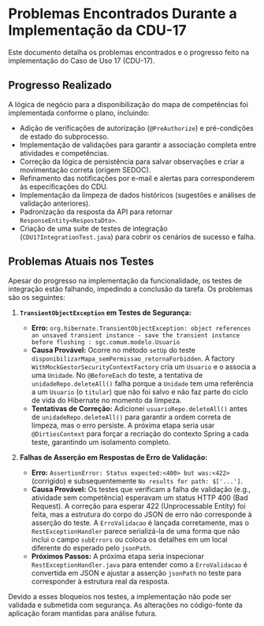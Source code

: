 # Problemas Encontrados Durante a Implementação da CDU-17

Este documento detalha os problemas encontrados e o progresso feito na implementação do Caso de Uso 17 (CDU-17).

## Progresso Realizado

A lógica de negócio para a disponibilização do mapa de competências foi implementada conforme o plano, incluindo:
- Adição de verificações de autorização (`@PreAuthorize`) e pré-condições de estado do subprocesso.
- Implementação de validações para garantir a associação completa entre atividades e competências.
- Correção da lógica de persistência para salvar observações e criar a movimentação correta (origem SEDOC).
- Refinamento das notificações por e-mail e alertas para corresponderem às especificações do CDU.
- Implementação da limpeza de dados históricos (sugestões e análises de validação anteriores).
- Padronização da resposta da API para retornar `ResponseEntity<RespostaDto>`.
- Criação de uma suíte de testes de integração (`CDU17IntegrationTest.java`) para cobrir os cenários de sucesso e falha.

## Problemas Atuais nos Testes

Apesar do progresso na implementação da funcionalidade, os testes de integração estão falhando, impedindo a conclusão da tarefa. Os problemas são os seguintes:

1.  **`TransientObjectException` em Testes de Segurança:**
    - **Erro:** `org.hibernate.TransientObjectException: object references an unsaved transient instance - save the transient instance before flushing : sgc.comum.modelo.Usuario`
    - **Causa Provável:** Ocorre no método `setUp` do teste `disponibilizarMapa_semPermissao_retornaForbidden`. A factory `WithMockGestorSecurityContextFactory` cria um `Usuario` e o associa a uma `Unidade`. No `@BeforeEach` do teste, a tentativa de `unidadeRepo.deleteAll()` falha porque a `Unidade` tem uma referência a um `Usuario` (o `titular`) que não foi salvo e não faz parte do ciclo de vida do Hibernate no momento da limpeza.
    - **Tentativas de Correção:** Adicionei `usuarioRepo.deleteAll()` antes de `unidadeRepo.deleteAll()` para garantir a ordem correta de limpeza, mas o erro persiste. A próxima etapa seria usar `@DirtiesContext` para forçar a recriação do contexto Spring a cada teste, garantindo um isolamento completo.

2.  **Falhas de Asserção em Respostas de Erro de Validação:**
    - **Erro:** `AssertionError: Status expected:<400> but was:<422>` (corrigido) e subsequentemente `No results for path: $['...']`.
    - **Causa Provável:** Os testes que verificam a falha de validação (e.g., atividade sem competência) esperavam um status HTTP 400 (Bad Request). A correção para esperar 422 (Unprocessable Entity) foi feita, mas a estrutura do corpo do JSON de erro não corresponde à asserção do teste. A `ErroValidacao` é lançada corretamente, mas o `RestExceptionHandler` parece serializá-la de uma forma que não inclui o campo `subErrors` ou coloca os detalhes em um local diferente do esperado pelo `jsonPath`.
    - **Próximos Passos:** A próxima etapa seria inspecionar `RestExceptionHandler.java` para entender como a `ErroValidacao` é convertida em JSON e ajustar a asserção `jsonPath` no teste para corresponder à estrutura real da resposta.

Devido a esses bloqueios nos testes, a implementação não pode ser validada e submetida com segurança. As alterações no código-fonte da aplicação foram mantidas para análise futura.